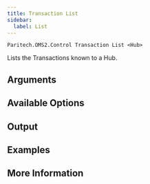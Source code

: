 ```yaml
---
title: Transaction List
sidebar:
  label: List
---
```


`Paritech.OMS2.Control Transaction List <Hub>`

Lists the Transactions known to a Hub.

## Arguments

## Available Options

## Output

## Examples

## More Information
